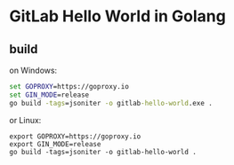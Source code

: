 # GitLab Hello World in Golang

## build

on Windows:
```cmd
set GOPROXY=https://goproxy.io
set GIN_MODE=release
go build -tags=jsoniter -o gitlab-hello-world.exe .
```

or Linux:

```shell
export GOPROXY=https://goproxy.io
export GIN_MODE=release
go build -tags=jsoniter -o gitlab-hello-world .
```
